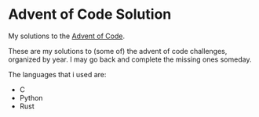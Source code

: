 # Advent of Code Solution

My solutions to the [Advent of Code](https://adventofcode.com).

These are my solutions to (some of) the advent of code challenges, organized
by year. I may go back and complete the missing ones someday.

The languages that i used are:
- C
- Python
- Rust
